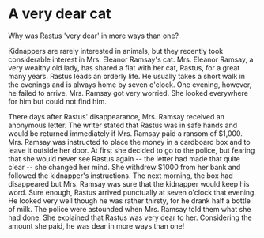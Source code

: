 # A very dear cat

Why was Rastus 'very dear' in more ways than one?

Kidnappers are rarely interested in animals, but they recently took considerable interest in Mrs. Eleanor Ramsay's cat. Mrs. Eleanor Ramsay, a very wealthy old lady, has shared a flat with her cat, Rastus, for a great many years. Rastus leads an orderly life. He usually takes a short walk in the evenings and is always home by seven o'clock. One evening, however, he failed to arrive. Mrs. Ramsay got very worried. She looked everywhere for him but could not find him.

There days after Rastus' disappearance, Mrs. Ramsay received an anonymous letter. The writer stated that Rastus was in safe hands and would be returned immediately if Mrs. Ramsay paid a ransom of $1,000. Mrs. Ramsay was instructed to place the money in a cardboard box and to leave it outside her door. At first she decided to go to the police, but fearing that she would never see Rastus again -- the letter had made that quite clear -- she changed her mind. She withdrew $1000 from her bank and followed the kidnapper's instructions. The next morning, the box had disappeared but Mrs. Ramsay was sure that the kidnapper would keep his word. Sure enough, Rastus arrived punctually at seven o'clock that evening. He looked very well though he was rather thirsty, for he drank half a bottle of milk. The police were astounded when Mrs. Ramsay told them what she had done. She explained that Rastus was very dear to her. Considering the amount she paid, he was dear in more ways than one!
